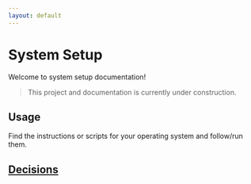 ```yaml
---
layout: default
---
```


# System Setup

Welcome to system setup documentation!

> This project and documentation is currently under construction.

## Usage

Find the instructions or scripts for your operating system and follow/run them.

## [Decisions](decisions/index.md)
